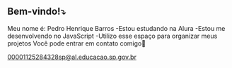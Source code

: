 ## Bem-vindo!⤵️

Meu nome é: Pedro Henrique Barros
-Estou estudando na Alura
-Estou me desenvolvendo no JavaScript
-Utilizo esse espaço para organizar meus projetos
Você pode entrar em contato comigo📧

00001125284328sp@al.educacao.sp.gov.br







  



